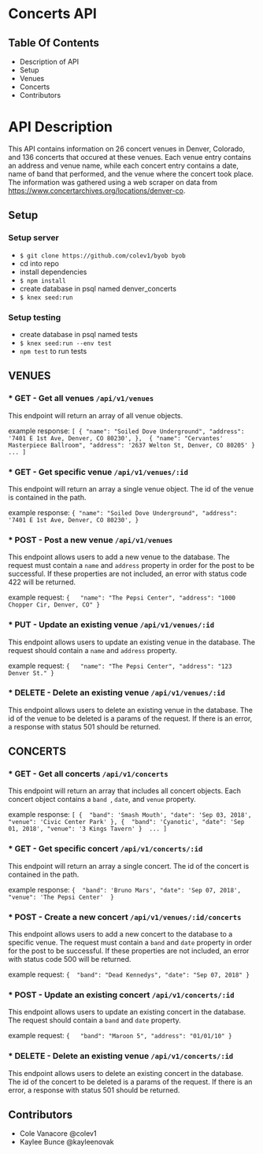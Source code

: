 # Concerts API

## Table Of Contents 
* Description of API
* Setup
* Venues 
* Concerts
* Contributors


# API Description

This API contains information on 26 concert venues in Denver, Colorado, and 136 concerts that occured at these venues.  Each venue entry contains an address and venue name, while each concert entry contains a date, name of band that performed, and the venue where the concert took place.  The information was gathered using a web scraper on data from https://www.concertarchives.org/locations/denver-co.

## Setup 

### Setup server
* `$ git clone https://github.com/colev1/byob byob`
* cd into repo
* install dependencies
* `$ npm install `
* create database in psql named denver_concerts
* `$ knex seed:run` 

### Setup testing
* create database in psql named tests
* `$ knex seed:run --env test`
* `npm test` to run tests

## VENUES

### * GET - Get all venues `/api/v1/venues`

This endpoint will return an array of all venue objects.

example response: 
`[
  {
    "name": "Soiled Dove Underground",
    "address": '7401 E 1st Ave, Denver, CO 80230',
  }, 
  {
    "name": "Cervantes' Masterpiece Ballroom",
    "address": '2637 Welton St, Denver, CO 80205'
  } 
  ...
] `

### * GET - Get specific venue `/api/v1/venues/:id`

This endpoint will return an array a single venue object. The id of the venue is contained in the path. 

example response: 
` {
    "name": "Soiled Dove Underground",
    "address": '7401 E 1st Ave, Denver, CO 80230',
  } 
   `

### * POST - Post a new venue `/api/v1/venues`

This endpoint allows users to add a new venue to the database.  The request must contain a `name` and `address` property in order for the post to be successful. If these properties are not included, an error with status code 422 will be returned.

example request: 
`{   "name": "The Pepsi Center",
    "address": "1000 Chopper Cir, Denver, CO"
  }`
  
### * PUT - Update an existing venue `/api/v1/venues/:id`

This endpoint allows users to update an existing venue in the database. The request should contain a `name` and `address` property.

example request: 
`{   "name": "The Pepsi Center",
    "address": "123 Denver St."
  }`

### * DELETE - Delete an existing venue `/api/v1/venues/:id`

This endpoint allows users to delete an existing venue in the database. The id of the venue to be deleted is a params of the request. If there is an error, a response with status 501 should be returned.

## CONCERTS

### * GET - Get all concerts `/api/v1/concerts`

This endpoint will return an array that includes all concert objects. Each concert object contains a `band `, `date`, and `venue` property.

example response: 
`[
  { 
    "band": 'Smash Mouth',
    "date": 'Sep 03, 2018',
    "venue": 'Civic Center Park'
  },
  { 
    "band": 'Cyanotic',
    "date": 'Sep 01, 2018',
    "venue": '3 Kings Tavern'
  } 
  ...
] `

### * GET - Get specific concert `/api/v1/concerts/:id`

This endpoint will return an array a single concert. The id of the concert is contained in the path. 

example response: 
` { 
    "band": 'Bruno Mars',
    "date": 'Sep 07, 2018',
    "venue": 'The Pepsi Center' 
  } `

### * POST - Create a new concert `/api/v1/venues/:id/concerts`

This endpoint allows users to add a new concert to the database to a specific venue.  The request must contain a `band` and `date` property in order for the post to be successful. If these properties are not included, an error with status code 500 will be returned.

example request: 
`{ 
    "band": "Dead Kennedys",
    "date": "Sep 07, 2018"
  }`
  
### * POST - Update an existing concert `/api/v1/concerts/:id`

This endpoint allows users to update an existing concert in the database. The request should contain a `band` and `date` property.

example request: 
`{   "band": "Maroon 5",
    "address": "01/01/10"
  }`

### * DELETE - Delete an existing venue `/api/v1/concerts/:id`

This endpoint allows users to delete an existing concert in the database. The id of the concert to be deleted is a params of the request. If there is an error, a response with status 501 should be returned.

## Contributors
* Cole Vanacore @colev1
* Kaylee Bunce @kayleenovak 